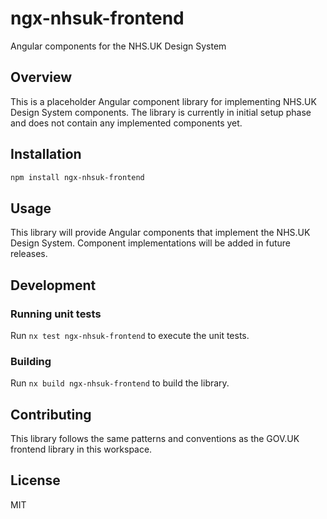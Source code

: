 # ngx-nhsuk-frontend

Angular components for the NHS.UK Design System

## Overview

This is a placeholder Angular component library for implementing NHS.UK Design System components. The library is currently in initial setup phase and does not contain any implemented components yet.

## Installation

```bash
npm install ngx-nhsuk-frontend
```

## Usage

This library will provide Angular components that implement the NHS.UK Design System. Component implementations will be added in future releases.

## Development

### Running unit tests

Run `nx test ngx-nhsuk-frontend` to execute the unit tests.

### Building

Run `nx build ngx-nhsuk-frontend` to build the library.

## Contributing

This library follows the same patterns and conventions as the GOV.UK frontend library in this workspace.

## License

MIT
